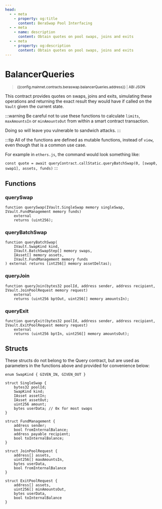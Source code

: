 ```yaml
---
head:
  - - meta
    - property: og:title
      content: BeraSwap Pool Interfacing
  - - meta
    - name: description
      content: Obtain quotes on pool swaps, joins and exits
  - - meta
    - property: og:description
      content: Obtain quotes on pool swaps, joins and exits
---
```


<script setup>
  import config from '@berachain/config/constants.json';
</script>

# BalancerQueries

> <small><a target="_blank" :href="config.mainnet.dapps.berascan.url + 'address/' + config.mainnet.contracts.beraswap.balancerQueries.address">{{config.mainnet.contracts.beraswap.balancerQueries.address}}</a><span v-if="config.mainnet.contracts.beraswap.balancerQueries.abi">&nbsp;|&nbsp;<a target="_blank" :href="config.mainnet.contracts.beraswap.balancerQueries.abi">ABI JSON</a></span></small>

This contract provides quotes on swaps, joins and exits, simulating these operations and returning the exact
result they would have if called on the `Vault` given the current state.

:::warning
Be careful not to use these functions to calculate `limits`, `maxAmountsIn` or `minAmountsOut` from within a smart contract transaction.

Doing so will leave you vulnerable to sandwich attacks.
:::

:::tip
All of the functions are defined as mutable functions, instead of `view`, even though that is a common use case.

For example in `ethers.js`, the command would look something like:

`const quote = await queryContract.callStatic.queryBatchSwap(0, [swap0, swap1], assets, funds)`
:::

## Functions

### querySwap

```solidity
function querySwap(IVault.SingleSwap memory singleSwap, IVault.FundManagement memory funds)
    external
    returns (uint256);
```

### queryBatchSwap

```solidity
function queryBatchSwap(
    IVault.SwapKind kind,
    IVault.BatchSwapStep[] memory swaps,
    IAsset[] memory assets,
    IVault.FundManagement memory funds
) external returns (int256[] memory assetDeltas);
```

### queryJoin

```solidity
function queryJoin(bytes32 poolId, address sender, address recipient, IVault.JoinPoolRequest memory request)
    external
    returns (uint256 bptOut, uint256[] memory amountsIn);
```

### queryExit

```solidity
function queryExit(bytes32 poolId, address sender, address recipient, IVault.ExitPoolRequest memory request)
    external
    returns (uint256 bptIn, uint256[] memory amountsOut);
```

## Structs

These structs do not belong to the Query contract, but are used as parameters in the functions above and provided for convenience below:

```solidity
enum SwapKind { GIVEN_IN, GIVEN_OUT }

struct SingleSwap {
    bytes32 poolId;
    SwapKind kind;
    IAsset assetIn;
    IAsset assetOut;
    uint256 amount;
    bytes userData; // 0x for most swaps
}

struct FundManagement {
    address sender;
    bool fromInternalBalance;
    address payable recipient;
    bool toInternalBalance;
}

struct JoinPoolRequest {
    address[] assets,
    uint256[] maxAmountsIn,
    bytes userData,
    bool fromInternalBalance
}

struct ExitPoolRequest {
    address[] assets,
    uint256[] minAmountsOut,
    bytes userData,
    bool toInternalBalance
}
```
